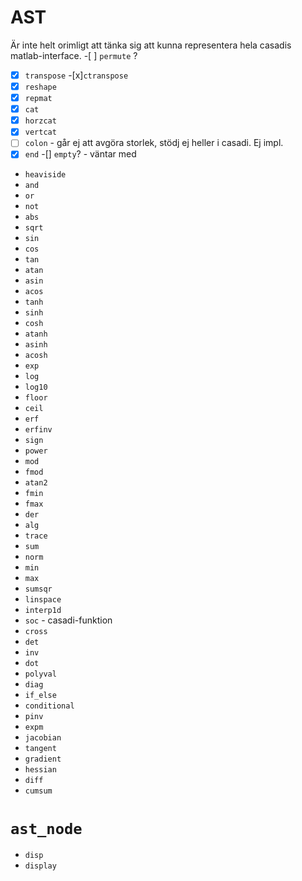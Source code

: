 # AST
Är inte helt orimligt att tänka sig att kunna representera hela casadis matlab-interface.
-[ ] `permute` ?
-[x] `transpose`
-[x]`ctranspose`
-[x] `reshape`
-[x] `repmat`
-[x] `cat`
-[x] `horzcat`
-[x] `vertcat`
-[ ] `colon` - går ej att avgöra storlek, stödj ej heller i casadi. Ej impl.
-[x] `end`
-[] `empty`? - väntar med
- `heaviside`
- `and`
- `or`
- `not`
- `abs`
- `sqrt`
- `sin`
- `cos`
- `tan`
- `atan`
- `asin`
- `acos`
- `tanh`
- `sinh`
- `cosh`
- `atanh`
- `asinh`
- `acosh`
- `exp`
- `log`
- `log10`
- `floor`
- `ceil`
- `erf`
- `erfinv`
- `sign`
- `power`
- `mod`
- `fmod`
- `atan2`
- `fmin`
- `fmax`
- `der`
- `alg`
- `trace`
- `sum`
- `norm`
- `min`
- `max`
- `sumsqr`
- `linspace`
- `interp1d`
- `soc` - casadi-funktion
- `cross`
- `det`
- `inv`
- `dot`
- `polyval`
- `diag`
- `if_else`
- `conditional`
- `pinv`
- `expm`
- `jacobian`
- `tangent`
- `gradient`
- `hessian`
- `diff`
- `cumsum`


# `ast_node`
- `disp`
- `display`
